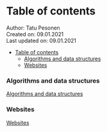 # Table of contents
Author: Tatu Pesonen  
Created on: 09.01.2021  
Last updated on: 09.01.2021  
- [Table of contents](#table-of-contents)
    - [Algorithms and data structures](#algorithms-and-data-structures)
    - [Websites](#websites)

### Algorithms and data structures
[Algorithms and data structures](algorithms-and-data-structures/notes.md)

### Websites
[Websites](sites-i-found/websites.md)